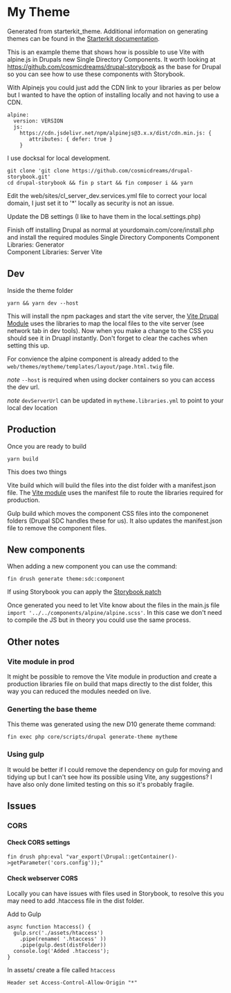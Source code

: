 # My Theme

Generated from starterkit_theme. Additional information on generating themes can be found in the [Starterkit documentation](https://www.drupal.org/docs/core-modules-and-themes/core-themes/starterkit-theme).

This is an example theme that shows how is possible to use Vite with alpine.js in Drupals new Single Directory Components. It worth looking at https://github.com/cosmicdreams/drupal-storybook as the base for Drupal so you can see how to use these components with Storybook.

With Alpinejs you could just add the CDN link to your libraries as per below but I wanted to have the option of installing locally and not having to use a CDN.

```
alpine:
  version: VERSION
  js:
    https://cdn.jsdelivr.net/npm/alpinejs@3.x.x/dist/cdn.min.js: {
       attributes: { defer: true }
    }
```

I use docksal for local development.

```
git clone 'git clone https://github.com/cosmicdreams/drupal-storybook.git'
cd drupal-storybook && fin p start && fin composer i && yarn
```

Edit the web/sites/cl_server_dev.services.yml file to correct your local domain, I just set it to '*' locally as security is not an issue.

Update the DB settings (I like to have them in the local.settings.php)

Finish off installing Drupal as normal at yourdomain.com/core/install.php and install the required modules
  Single Directory Components
  Component Libraries: Generator 	
  Component Libraries: Server
  Vite


## Dev

Inside the theme folder

```
yarn && yarn dev --host
```

This will install the npm packages and start the vite server, the [Vite Drupal Module](https://www.drupal.org/project/vite) uses the libraries to map the local files to the vite server (see network tab in dev tools). Now when you make a change to the CSS you should see it in Druapl instantly. Don't forget to clear the caches when setting this up.

For convience the alpine component is already added to the ```web/themes/mytheme/templates/layout/page.html.twig``` file.

*note* ```--host``` is required when using docker containers so you can access the dev url.

*note* ```devServerUrl``` can be updated in ```mytheme.libraries.yml``` to point to your local dev location

## Production

Once you are ready to build
```
yarn build
```

This does two things

Vite build which will build the files into the dist folder with a manifest.json file. The [Vite module](https://www.drupal.org/project/vite) uses the manifest file to route the libraries required for production.

Gulp build which moves the component CSS files into the componenet folders (Drupal SDC handles these for us). It also updates the manifest.json file to remove the component files.

## New components

When adding a new component you can use the command:
```
fin drush generate theme:sdc:component 
```
If using Storybook you can apply the [Storybook patch](https://www.drupal.org/project/cl_generator/issues/3363708)

Once generated you need to let Vite know about the files in the main.js file ```import '../../components/alpine/alpine.scss'```. In this case we don't need to compile the JS but in theory you could use the same process.

## Other notes

### Vite module in prod

It might be possible to remove the Vite module in production and create a production libraries file on build that maps directly to the dist folder, this way you can reduced the modules needed on live.

### Generting the base theme

This theme was generated using the new D10 generate theme command:
```
fin exec php core/scripts/drupal generate-theme mytheme
```

### Using gulp

It would be better if I could remove the dependency on gulp for moving and tidying up but I can't see how its possible using Vite, any suggestions? I have also only done limited testing on this so it's probably fragile.


## Issues

### CORS

#### Check CORS settings

```
fin drush php:eval "var_export(\Drupal::getContainer()->getParameter('cors.config'));"
```

#### Check webserver CORS

Locally you can have issues with files used in Storybook, to resolve this you may need to add .htaccess file in the dist folder.

Add to Gulp
```
async function htaccess() {
  gulp.src('./assets/htaccess')
    .pipe(rename( '.htaccess' ))
    .pipe(gulp.dest(distFolder))
  console.log('Added .htaccess');
}
```
In assets/ create a file called ```htaccess```

```
Header set Access-Control-Allow-Origin "*"
```
